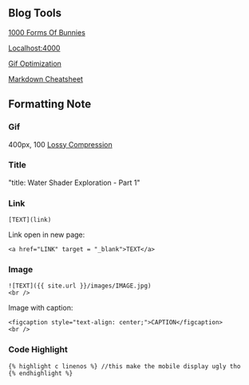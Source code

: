 ## Blog Tools
[1000 Forms Of Bunnies](http://viclw17.github.io/)

<a href="http://Localhost:4000" target = "_blank">Localhost:4000</a>
<br />

[Gif Optimization](https://ezgif.com/)

[Markdown Cheatsheet](https://github.com/adam-p/markdown-here/wiki/Markdown-Cheatsheet#lists)
## Formatting Note
### Gif
400px, 100 [Lossy Compression](https://kornel.ski/lossygif)
### Title
"title: Water Shader Exploration - Part 1"
### Link
```
[TEXT](link)
```
Link open in new page:
```
<a href="LINK" target = "_blank">TEXT</a>
```
### Image
```
![TEXT]({{ site.url }}/images/IMAGE.jpg)
<br />
```
Image with caption:
```<img src="{{ site.url }}/images/GIF.gif" width="400" height="400" style="display:block; margin:auto;">
<figcaption style="text-align: center;">CAPTION</figcaption>
<br />
```
### Code Highlight
```
{% highlight c linenos %} //this make the mobile display ugly tho
{% endhighlight %}
```
